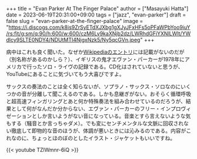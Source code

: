 +++
title = "Evan Parker At The Finger Palace"
author = ["Masayuki Hatta"]
date = 2023-06-19T20:31:00+09:00
tags = ["jazz", "evan-parker"]
draft = false
slug = "evan-parker-at-the-finger-palace"
image = "https://i.discogs.com/k8is9ZrSyETdXJXbg1gXJyJFxHFs5oPFaWPbYoo9iuY/rs:fit/g:sm/q:90/h:600/w:600/czM6Ly9kaXNjb2dz/LWRhdGFiYXNlLWlt/YWdlcy9SLTE0NDY4/NDUtMTI4NjgxNzk5/Ny5qcGVn.jpeg"
+++

病中はこれも良く聞いた。なぜか[Wikipediaのエントリ](https://en.wikipedia.org/wiki/Evan_Parker)には記載がないのだが（別名称があるのかしら？）、イギリスの鬼才エヴァン・パーカーが1978年にアメリカで行ったソロ・ライヴの記録である。CD化はされていないと思うが、YouTubeにあることに気づいてもう大喜びですよ。

サックスの奏法のことは全く知らないが、ソプラノ・サックス・ソロなのにいくつかの音が分離して聞こえるのである。しかも息継ぎがない。おそらく循環呼吸と超高速フィンガリングとあと何か特殊奏法を組み合わせているのだろうが、結果として何がなんだか分からない、エヴァン・パーカーのフリー・インプロヴィゼーションとしか言いようがない音になっている。音楽とすら言えないような気もする（騒音とか言っちゃダメ）。でも変にセンチメンタルな文脈に回収されない徹底して即物的な音のほうが、体調が悪いときには沁みるのである。内容がこれなのに、ちょっとほのぼのとしたイラスト・ジャケットもいいですね。

{{< youtube TZlWmnr-6iQ >}}
